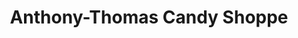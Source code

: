 ---
title: "Anthony-Thomas Candy Shoppe"
url: /upper-arlington/anthony-thomas-candy-shoppe/
shop: confectionery
---